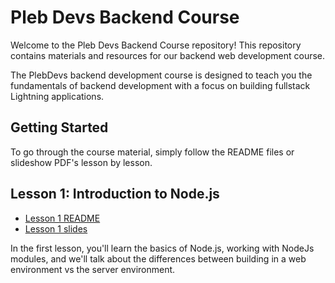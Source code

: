 # Pleb Devs Backend Course

Welcome to the Pleb Devs Backend Course repository! This repository contains materials and resources for our backend web development course.

The PlebDevs backend development course is designed to teach you the fundamentals of backend development with a focus on building fullstack Lightning applications.

## Getting Started

To go through the course material, simply follow the README files or slideshow PDF's lesson by lesson.

## Lesson 1: Introduction to Node.js

- [Lesson 1 README](https://github.com/pleb-devs/plebdev-course-2/blob/main/lesson-1.md)
- [Lesson 1 slides](https://github.com/pleb-devs/plebdev-course-2/blob/main/lesson-1.pdf)

In the first lesson, you'll learn the basics of Node.js, working with NodeJs modules, and we'll talk about the differences between building in a web environment vs the server environment.
